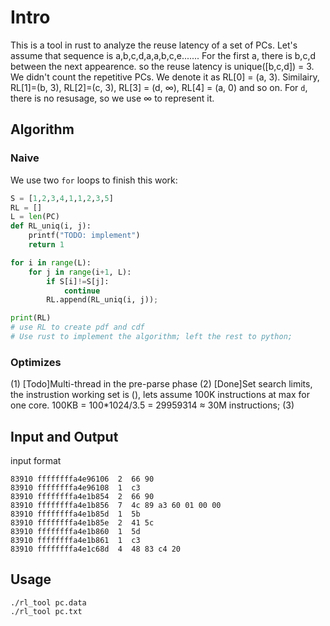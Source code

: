 # Intro
This is a tool in rust to analyze the reuse latency of a set of PCs.
Let's assume that sequence is a,b,c,d,a,a,b,c,e.......
For the first a, there is b,c,d between the next appearence. so the reuse latency is unique([b,c,d]) = 3. We didn't count the repetitive PCs. We denote it as RL[0] = (a, 3).
Similairy,  RL[1]=(b, 3), RL[2]=(c, 3), RL[3] = (d, ∞), RL[4] = (a, 0) and so on. For `d`, there is no resusage, so we use ∞ to represent it.

## Algorithm

### Naive
We use two `for` loops to finish this work:
```python
S = [1,2,3,4,1,1,2,3,5]
RL = []
L = len(PC)
def RL_uniq(i, j):
    printf("TODO: implement")
    return 1

for i in range(L):
    for j in range(i+1, L):
        if S[i]!=S[j]:
            continue
        RL.append(RL_uniq(i, j));

print(RL)
# use RL to create pdf and cdf
# Use rust to implement the algorithm; left the rest to python;
```

### Optimizes
(1) [Todo]Multi-thread in the pre-parse phase
(2) [Done]Set search limits, the instrustion working set is (), lets assume 100K instructions at max for one core. 100KB = 100*1024/3.5 = 29959314 ≈ 30M instructions;
(3)

## Input and Output

input format
```
83910 ffffffffa4e96106  2  66 90
83910 ffffffffa4e96108  1  c3
83910 ffffffffa4e1b854  2  66 90
83910 ffffffffa4e1b856  7  4c 89 a3 60 01 00 00
83910 ffffffffa4e1b85d  1  5b
83910 ffffffffa4e1b85e  2  41 5c
83910 ffffffffa4e1b860  1  5d
83910 ffffffffa4e1b861  1  c3
83910 ffffffffa4e1c68d  4  48 83 c4 20
```
## Usage
```
./rl_tool pc.data
./rl_tool pc.txt
```
